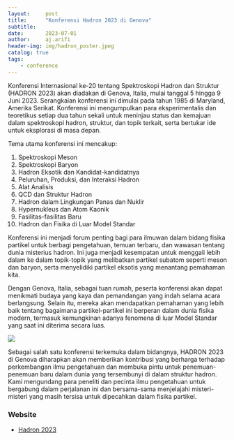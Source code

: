 ```yaml
---
layout:     post
title:      "Konferensi Hadron 2023 di Genova"
subtitle:   
date:       2023-07-01
author:     aj.arifi
header-img: img/hadron_poster.jpeg
catalog: true
tags:
    - conference
---
```


Konferensi Internasional ke-20 tentang Spektroskopi Hadron dan Struktur (HADRON 2023) akan diadakan di Genova, Italia, mulai tanggal 5 hingga 9 Juni 2023. Serangkaian konferensi ini dimulai pada tahun 1985 di Maryland, Amerika Serikat. Konferensi ini mengumpulkan para eksperimentalis dan teoretikus setiap dua tahun sekali untuk meninjau status dan kemajuan dalam spektroskopi hadron, struktur, dan topik terkait, serta bertukar ide untuk eksplorasi di masa depan.

Tema utama konferensi ini mencakup:
1. Spektroskopi Meson
2. Spektroskopi Baryon
3. Hadron Eksotik dan Kandidat-kandidatnya
4. Peluruhan, Produksi, dan Interaksi Hadron
5. Alat Analisis
6. QCD dan Struktur Hadron
7. Hadron dalam Lingkungan Panas dan Nuklir
8. Hypernukleus dan Atom Kaonik
9. Fasilitas-fasilitas Baru
10. Hadron dan Fisika di Luar Model Standar

Konferensi ini menjadi forum penting bagi para ilmuwan dalam bidang fisika partikel untuk berbagi pengetahuan, temuan terbaru, dan wawasan tentang dunia misterius hadron. Ini juga menjadi kesempatan untuk menggali lebih dalam ke dalam topik-topik yang melibatkan partikel subatom seperti meson dan baryon, serta menyelidiki partikel eksotis yang menantang pemahaman kita.

Dengan Genova, Italia, sebagai tuan rumah, peserta konferensi akan dapat menikmati budaya yang kaya dan pemandangan yang indah selama acara berlangsung. Selain itu, mereka akan mendapatkan pemahaman yang lebih baik tentang bagaimana partikel-partikel ini berperan dalam dunia fisika modern, termasuk kemungkinan adanya fenomena di luar Model Standar yang saat ini diterima secara luas.

![](/img/hadron23.jpg)

Sebagai salah satu konferensi terkemuka dalam bidangnya, HADRON 2023 di Genova diharapkan akan memberikan kontribusi yang berharga terhadap perkembangan ilmu pengetahuan dan membuka pintu untuk penemuan-penemuan baru dalam dunia yang tersembunyi di dalam struktur hadron. Kami mengundang para peneliti dan pecinta ilmu pengetahuan untuk bergabung dalam perjalanan ini dan bersama-sama menjelajahi misteri-misteri yang masih tersisa untuk dipecahkan dalam fisika partikel.

### Website

* [Hadron 2023](https://agenda.infn.it/event/33110/)
